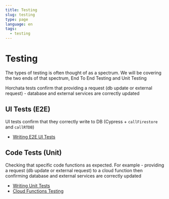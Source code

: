 ```yaml
---
title: Testing
slug: testing
type: page
language: en
tags:
  - testing
---
```


# Testing

The types of testing is often thought of as a spectrum. We will be covering the two ends of that spectrum, End To End Testing and Unit Testing

Horchata tests confirm that providing a request (db update or external request) - database and external services are correctly updated

## UI Tests (E2E)
UI tests confirm that they correctly write to DB (Cypress + `callFirestore` and `callRTDB`)

* [Writing E2E UI Tests](/testing/writing/ui)

## Code Tests (Unit)

Checking that specific code functions as expected. For example - providing a request (db update or external request) to a cloud function then confirming database and external services are correctly updated

* [Writing Unit Tests](/testing/writing/unit)
* [Cloud Functions Testing](/testing/cloud-functions)
